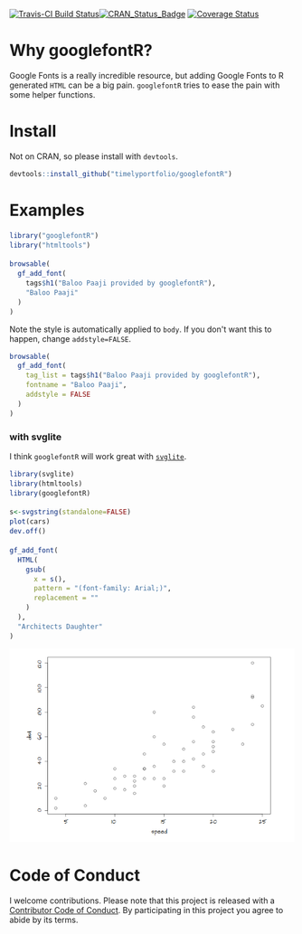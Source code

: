 
<!-- README.md is generated from README.Rmd. Please edit that file -->
[![Travis-CI Build Status](https://travis-ci.org/timelyportfolio/googlefontR.svg?branch=master)](https://travis-ci.org/timelyportfolio/googlefontR)[![CRAN\_Status\_Badge](http://www.r-pkg.org/badges/version/googlefontR)](https://cran.r-project.org/package=googlefontR) [![Coverage Status](https://img.shields.io/codecov/c/github/timelyportfolio/googlefontR/master.svg)](https://codecov.io/github/timelyportfolio/googlefontR?branch=master)

Why googlefontR?
================

Google Fonts is a really incredible resource, but adding Google Fonts to R generated `HTML` can be a big pain. `googlefontR` tries to ease the pain with some helper functions.

Install
=======

Not on CRAN, so please install with `devtools`.

``` r
devtools::install_github("timelyportfolio/googlefontR")
```

Examples
========

``` r
library("googlefontR")
library("htmltools")

browsable(
  gf_add_font(
    tags$h1("Baloo Paaji provided by googlefontR"),
    "Baloo Paaji"
  )
)
```

Note the style is automatically applied to `body`. If you don't want this to happen, change `addstyle=FALSE`.

``` r
browsable(
  gf_add_font(
    tag_list = tags$h1("Baloo Paaji provided by googlefontR"),
    fontname = "Baloo Paaji",
    addstyle = FALSE
  )
)
```

### with svglite

I think `googlefontR` will work great with [`svglite`](https://github.com/svglite).

``` r
library(svglite)
library(htmltools)
library(googlefontR)

s<-svgstring(standalone=FALSE)
plot(cars)
dev.off()

gf_add_font(
  HTML(
    gsub(
      x = s(),
      pattern = "(font-family: Arial;)",
      replacement = ""
    )
  ),
  "Architects Daughter"
)
```

![screenshot of svg graph with gooogle font](./inst/images/readme-screenshot-1.png)

Code of Conduct
===============

I welcome contributions. Please note that this project is released with a [Contributor Code of Conduct](CONDUCT.md). By participating in this project you agree to abide by its terms.
